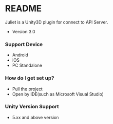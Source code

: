 # README #

Juliet is a Unity3D plugin for connect to API Server.
* Version 3.0

### Support Device ###
* Android
* iOS
* PC Standalone

### How do I get set up? ###
* Pull the project
* Open by IDE(such as Microsoft Visual Studio)

### Unity Version Support ###
* 5.xx and above version